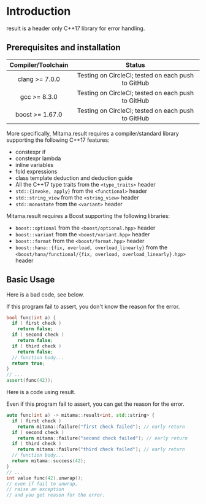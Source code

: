 # Introduction

result is a header only C++17 library for error handling.


## Prerequisites and installation


| Compiler/Toolchain |                       Status                       |
| :----------------: | :------------------------------------------------: |
|   clang >= 7.0.0   | Testing on CircleCI; tested on each push to GitHub |
|    gcc >= 8.3.0    | Testing on CircleCI; tested on each push to GitHub |
|  boost >= 1.67.0   | Testing on CircleCI; tested on each push to GitHub |

More specifically, Mitama.result requires a compiler/standard library supporting the following C++17 features:

- constexpr if
- constexpr lambda
- inline variables
- fold expressions
- class template deduction and deduction guide
- All the C++17 type traits from the `<type_traits>` header
- `std::{invoke, apply}` from the `<functional>` header
- `std::string_view` from the `<string_view>` header
- `std::monostate` from the `<variant>` header

Mitama.result requires a Boost supporting the following libraries:

- `boost::optional` from the `<boost/optional.hpp>` header
- `boost::variant` from the `<boost/variant.hpp>` header
- `boost::format` from the `<boost/format.hpp>` header
- `boost::hana::{fix, overload, overload_linearly}` from the `<boost/hana/functional/{fix, overload, overload_linearly}.hpp>` header

## Basic Usage

Here is a bad code, see below.

If this program fail to assert, you don't know the reason for the error.

```cpp
bool func(int a) {
  if ( first check )
    return false;
  if ( second check )
    return false;
  if ( third check )
    return false;
  // function body...
  return true;
}
// ...
assert(func(42));
```

Here is a code using result.

Even if this program fail to assert, you can get the reason for the error.

```cpp
auto func(int a) -> mitama::result<int, std::string> {
  if ( first check )
    return mitama::failure("first check failed"); // early return
  if ( second check )
    return mitama::failure("second check failed"); // early return
  if ( third check )
    return mitama::failure("third check failed"); // early return
  // function body...
  return mitama::success(42);
}
// ...
int value func(42).unwrap();
// even if fail to unwrap,
// raise an exception
// and you get reason for the error.
```
